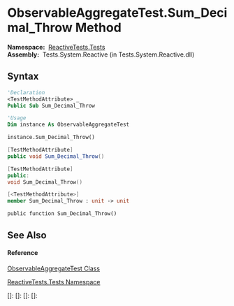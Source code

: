 # ObservableAggregateTest.Sum\_Decimal\_Throw Method

**Namespace:**  [ReactiveTests.Tests](ReactiveTests.Tests\ReactiveTests.Tests.md)  
**Assembly:**  Tests.System.Reactive (in Tests.System.Reactive.dll)

## Syntax

```vb
'Declaration
<TestMethodAttribute> _
Public Sub Sum_Decimal_Throw
```

```vb
'Usage
Dim instance As ObservableAggregateTest

instance.Sum_Decimal_Throw()
```

```csharp
[TestMethodAttribute]
public void Sum_Decimal_Throw()
```

```c++
[TestMethodAttribute]
public:
void Sum_Decimal_Throw()
```

```fsharp
[<TestMethodAttribute>]
member Sum_Decimal_Throw : unit -> unit 
```

```jscript
public function Sum_Decimal_Throw()
```

## See Also

#### Reference

[ObservableAggregateTest Class](ObservableAggregateTest\ObservableAggregateTest.md)

[ReactiveTests.Tests Namespace](ReactiveTests.Tests\ReactiveTests.Tests.md)

[]: 
[]: 
[]: 
[]: 